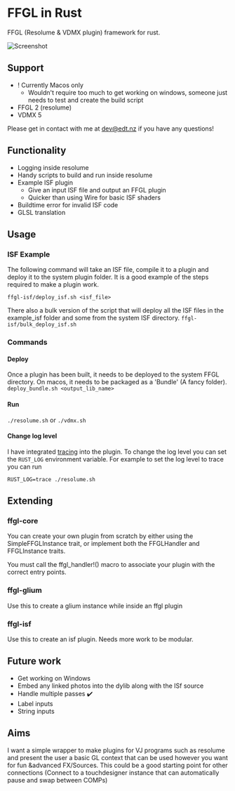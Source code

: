 # FFGL in Rust

FFGL (Resolume & VDMX plugin) framework for rust.

![Screenshot](docs/screenshot.png)

## Support

- ! Currently Macos only
  - Wouldn't require too much to get working on windows, someone just needs to test and create the build script
- FFGL 2 (resolume)
- VDMX 5

Please get in contact with me at [dev@edt.nz](mailto:dev@edt.nz) if you have any questions!

## Functionality

- Logging inside resolume
- Handy scripts to build and run inside resolume
- Example ISF plugin
  - Give an input ISF file and output an FFGL plugin
  - Quicker than using Wire for basic ISF shaders
- Buildtime error for invalid ISF code
- GLSL translation

## Usage

### ISF Example

The following command will take an ISF file, compile it to a plugin and deploy it to the system plugin folder. It is a good example of the steps required to make a plugin work.

`ffgl-isf/deploy_isf.sh <isf_file>`

There also a bulk version of the script that will deploy all the ISF files in the example_isf folder and some from the system ISF directory.
`ffgl-isf/bulk_deploy_isf.sh`

### Commands

#### Deploy

Once a plugin has been built, it needs to be deployed to the system FFGL directory. On macos, it needs to be packaged as a 'Bundle' (A fancy folder).
`deploy_bundle.sh <output_lib_name>`

#### Run

`./resolume.sh`
or
`./vdmx.sh`

#### Change log level

I have integrated [tracing](https://docs.rs/tracing/latest/tracing/index.html) into the plugin. To change the log level you can set the `RUST_LOG` environment variable. For example to set the log level to trace you can run

`RUST_LOG=trace ./resolume.sh`

## Extending

### ffgl-core

You can create your own plugin from scratch by either using the SimpleFFGLInstance trait, or implement both the FFGLHandler and FFGLInstance traits.

You must call the ffgl_handler!() macro to associate your plugin with the correct entry points.

### ffgl-glium

Use this to create a glium instance while inside an ffgl plugin

### ffgl-isf

Use this to create an isf plugin. Needs more work to be modular.

## Future work

- Get working on Windows
- Embed any linked photos into the dylib along with the ISf source
- Handle multiple passes ✔️
- Label inputs
- String inputs

## Aims

I want a simple wrapper to make plugins for VJ programs such as resolume and present the user a basic GL context that can be used however you want for fun &advanced FX/Sources. This could be a good starting point for other connections (Connect to a touchdesigner instance that can automatically pause and swap between COMPs)
